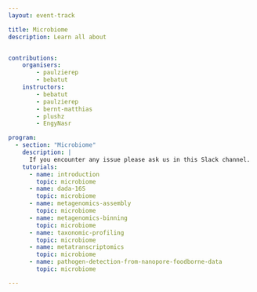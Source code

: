 ```yaml
---
layout: event-track

title: Microbiome
description: Learn all about 


contributions:
    organisers:
        - paulzierep
        - bebatut
    instructors:
        - bebatut
        - paulzierep
        - bernt-matthias
        - plushz
        - EngyNasr

program:
  - section: "Microbiome" 
    description: |
      If you encounter any issue please ask us in this Slack channel. 
    tutorials:
      - name: introduction
        topic: microbiome
      - name: dada-16S
        topic: microbiome
      - name: metagenomics-assembly
        topic: microbiome
      - name: metagenomics-binning
        topic: microbiome
      - name: taxonomic-profiling
        topic: microbiome
      - name: metatranscriptomics
        topic: microbiome
      - name: pathogen-detection-from-nanopore-foodborne-data
        topic: microbiome

---
```

